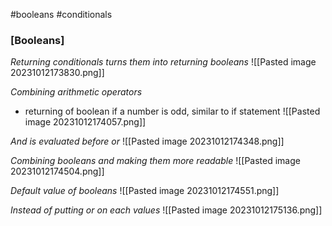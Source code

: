 #booleans
#conditionals

### [Booleans]
*Returning conditionals turns them into returning booleans*
![[Pasted image 20231012173830.png]]

*Combining arithmetic operators*
* returning of boolean if a number is odd, similar to if statement
![[Pasted image 20231012174057.png]]

*And is evaluated before or*
![[Pasted image 20231012174348.png]]

*Combining booleans and making them more readable*
![[Pasted image 20231012174504.png]]

*Default value of booleans*
![[Pasted image 20231012174551.png]]

*Instead of putting or on each values*
![[Pasted image 20231012175136.png]]